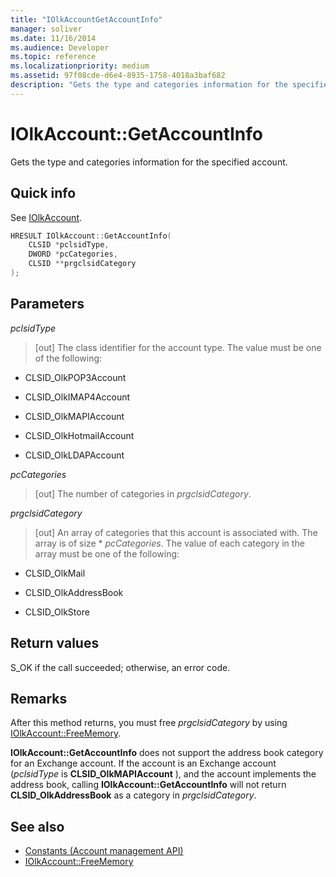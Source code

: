 ```yaml
---
title: "IOlkAccountGetAccountInfo"
manager: soliver
ms.date: 11/16/2014
ms.audience: Developer
ms.topic: reference
ms.localizationpriority: medium
ms.assetid: 97f08cde-d6e4-8935-1758-4018a3baf682
description: "Gets the type and categories information for the specified account."
---
```


# IOlkAccount::GetAccountInfo

Gets the type and categories information for the specified account.
  
## Quick info

See [IOlkAccount](iolkaccount.md).
  
```cpp
HRESULT IOlkAccount::GetAccountInfo(  
    CLSID *pclsidType, 
    DWORD *pcCategories, 
    CLSID **prgclsidCategory 
);

```

## Parameters

_pclsidType_
  
> [out] The class identifier for the account type. The value must be one of the following:

- CLSID_OlkPOP3Account

- CLSID_OlkIMAP4Account

- CLSID_OlkMAPIAccount

- CLSID_OlkHotmailAccount

- CLSID_OlkLDAPAccount

_pcCategories_
  
> [out] The number of categories in _prgclsidCategory_.

_prgclsidCategory_
  
> [out] An array of categories that this account is associated with. The array is of size * _pcCategories_. The value of each category in the array must be one of the following:

- CLSID_OlkMail

- CLSID_OlkAddressBook

- CLSID_OlkStore

## Return values

S_OK if the call succeeded; otherwise, an error code.
  
## Remarks

After this method returns, you must free _prgclsidCategory_ by using [IOlkAccount::FreeMemory](iolkaccount-freememory.md).
  
**IOlkAccount::GetAccountInfo** does not support the address book category for an Exchange account. If the account is an Exchange account (_pclsidType_ is **CLSID_OlkMAPIAccount** ), and the account implements the address book, calling **IOlkAccount::GetAccountInfo** will not return **CLSID_OlkAddressBook** as a category in _prgclsidCategory_.
  
## See also

- [Constants (Account management API)](constants-account-management-api.md)  
- [IOlkAccount::FreeMemory](iolkaccount-freememory.md)
